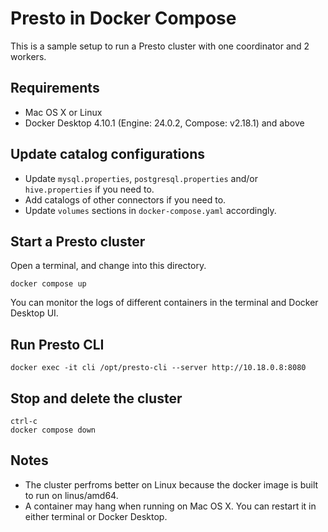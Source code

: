 # Presto in Docker Compose
This is a sample setup to run a Presto cluster with one coordinator and 2 workers.

## Requirements
* Mac OS X or Linux
* Docker Desktop 4.10.1 (Engine: 24.0.2, Compose: v2.18.1) and above

## Update catalog configurations
* Update `mysql.properties`, `postgresql.properties` and/or `hive.properties` if you need to.
* Add catalogs of other connectors if you need to.
* Update `volumes` sections in `docker-compose.yaml` accordingly.

## Start a Presto cluster
Open a terminal, and change into this directory.

    docker compose up
You can monitor the logs of different containers in the terminal and Docker Desktop UI.

## Run Presto CLI
    docker exec -it cli /opt/presto-cli --server http://10.18.0.8:8080

## Stop and delete the cluster
    ctrl-c 
    docker compose down

## Notes
* The cluster perfroms better on Linux because the docker image is built to run on linus/amd64.
* A container may hang when running on Mac OS X. You can restart it in either terminal or Docker Desktop.
